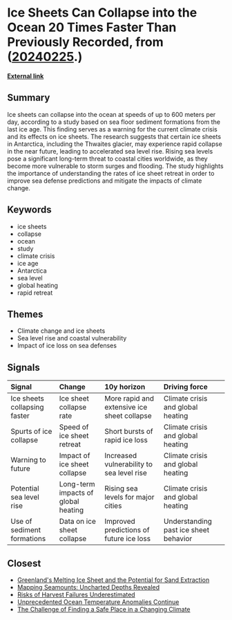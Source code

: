 # __Ice Sheets Can Collapse into the Ocean 20 Times Faster Than Previously Recorded__, from ([20240225](https://kghosh.substack.com/p/20240225).)

__[External link](https://www.theguardian.com/environment/2023/apr/05/ice-sheets-collapse-far-faster-than-feared-study-climate-crisis?utm_source=substack&utm_medium=email)__



## Summary

Ice sheets can collapse into the ocean at speeds of up to 600 meters per day, according to a study based on sea floor sediment formations from the last ice age. This finding serves as a warning for the current climate crisis and its effects on ice sheets. The research suggests that certain ice sheets in Antarctica, including the Thwaites glacier, may experience rapid collapse in the near future, leading to accelerated sea level rise. Rising sea levels pose a significant long-term threat to coastal cities worldwide, as they become more vulnerable to storm surges and flooding. The study highlights the importance of understanding the rates of ice sheet retreat in order to improve sea defense predictions and mitigate the impacts of climate change.

## Keywords

* ice sheets
* collapse
* ocean
* study
* climate crisis
* ice age
* Antarctica
* sea level
* global heating
* rapid retreat

## Themes

* Climate change and ice sheets
* Sea level rise and coastal vulnerability
* Impact of ice loss on sea defenses

## Signals

| Signal                       | Change                              | 10y horizon                                 | Driving force                         |
|:-----------------------------|:------------------------------------|:--------------------------------------------|:--------------------------------------|
| Ice sheets collapsing faster | Ice sheet collapse rate             | More rapid and extensive ice sheet collapse | Climate crisis and global heating     |
| Spurts of ice collapse       | Speed of ice sheet retreat          | Short bursts of rapid ice loss              | Climate crisis and global heating     |
| Warning to future            | Impact of ice sheet collapse        | Increased vulnerability to sea level rise   | Climate crisis and global heating     |
| Potential sea level rise     | Long-term impacts of global heating | Rising sea levels for major cities          | Climate crisis and global heating     |
| Use of sediment formations   | Data on ice sheet collapse          | Improved predictions of future ice loss     | Understanding past ice sheet behavior |

## Closest

* [Greenland's Melting Ice Sheet and the Potential for Sand Extraction](6c6a5e8d50e3045323cf202ba5b17ea9)
* [Mapping Seamounts: Uncharted Depths Revealed](af97efd4ac2988bb3851b4baf7ebb361)
* [Risks of Harvest Failures Underestimated](9bebaea9ed2c74b635c7ffbedc039556)
* [Unprecedented Ocean Temperature Anomalies Continue](7d78c43cd82cf39506c094d726af453f)
* [The Challenge of Finding a Safe Place in a Changing Climate](efa36dc9bd5ddc890866d4ab1e68e71f)
